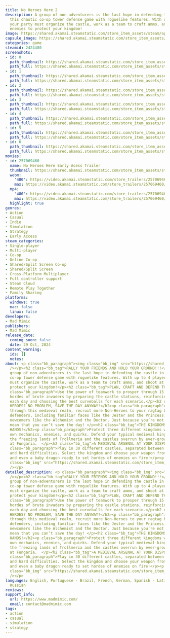 ```yaml
---
title: No Heroes Here 2
description: A group of non-adventurers is the last hope in defending the castle in
  this chaotic co-op tower defense game with roguelike features. With up to 4 players,
  your party must organize the castle, work as a team to craft ammo, and shoot at
  enemies to protect your kingdom!
image: https://shared.akamai.steamstatic.com/store_item_assets/steam/apps/2424480/header.jpg?t=1731360987
capsule_image: https://shared.akamai.steamstatic.com/store_item_assets/steam/apps/2424480/77dae1459fd5336dd20e38fc748e9db32094d6f0/capsule_231x87.jpg?t=1731360987
categories: game
steamid: 2424480
screenshots:
- id: 0
  path_thumbnail: https://shared.akamai.steamstatic.com/store_item_assets/steam/apps/2424480/ss_10f04fb788262bb1d25bf725a8de5b3c86e7630c.600x338.jpg?t=1731360987
  path_full: https://shared.akamai.steamstatic.com/store_item_assets/steam/apps/2424480/ss_10f04fb788262bb1d25bf725a8de5b3c86e7630c.1920x1080.jpg?t=1731360987
- id: 1
  path_thumbnail: https://shared.akamai.steamstatic.com/store_item_assets/steam/apps/2424480/ss_0cccd8a2437d7908f96c09c6d448a985acca87fa.600x338.jpg?t=1731360987
  path_full: https://shared.akamai.steamstatic.com/store_item_assets/steam/apps/2424480/ss_0cccd8a2437d7908f96c09c6d448a985acca87fa.1920x1080.jpg?t=1731360987
- id: 2
  path_thumbnail: https://shared.akamai.steamstatic.com/store_item_assets/steam/apps/2424480/ss_91e4e39235dc1af515c02c9f5ec62993bec73556.600x338.jpg?t=1731360987
  path_full: https://shared.akamai.steamstatic.com/store_item_assets/steam/apps/2424480/ss_91e4e39235dc1af515c02c9f5ec62993bec73556.1920x1080.jpg?t=1731360987
- id: 3
  path_thumbnail: https://shared.akamai.steamstatic.com/store_item_assets/steam/apps/2424480/ss_5c53f80cd95143130a6a96fe6e4302999a4a0625.600x338.jpg?t=1731360987
  path_full: https://shared.akamai.steamstatic.com/store_item_assets/steam/apps/2424480/ss_5c53f80cd95143130a6a96fe6e4302999a4a0625.1920x1080.jpg?t=1731360987
- id: 4
  path_thumbnail: https://shared.akamai.steamstatic.com/store_item_assets/steam/apps/2424480/ss_2c2735fd6dbdb288d65d58e74df7aa7bcfd00f13.600x338.jpg?t=1731360987
  path_full: https://shared.akamai.steamstatic.com/store_item_assets/steam/apps/2424480/ss_2c2735fd6dbdb288d65d58e74df7aa7bcfd00f13.1920x1080.jpg?t=1731360987
- id: 5
  path_thumbnail: https://shared.akamai.steamstatic.com/store_item_assets/steam/apps/2424480/ss_95232ff727d8642d82efcc74e63f9afa2144e553.600x338.jpg?t=1731360987
  path_full: https://shared.akamai.steamstatic.com/store_item_assets/steam/apps/2424480/ss_95232ff727d8642d82efcc74e63f9afa2144e553.1920x1080.jpg?t=1731360987
- id: 6
  path_thumbnail: https://shared.akamai.steamstatic.com/store_item_assets/steam/apps/2424480/ss_02370ce2d6d3b888580cf12ef9ebb6808db8b30c.600x338.jpg?t=1731360987
  path_full: https://shared.akamai.steamstatic.com/store_item_assets/steam/apps/2424480/ss_02370ce2d6d3b888580cf12ef9ebb6808db8b30c.1920x1080.jpg?t=1731360987
movies:
- id: 257069460
  name: No Heroes Here Early Acess Trailer
  thumbnail: https://shared.akamai.steamstatic.com/store_item_assets/steam/apps/257069460/8eedbd987d0cf9f7da98708583af0211a8401517/movie_600x337.jpg?t=1730224516
  webm:
    '480': https://video.akamai.steamstatic.com/store_trailers/257069460/movie480_vp9.webm?t=1730224516
    max: https://video.akamai.steamstatic.com/store_trailers/257069460/movie_max_vp9.webm?t=1730224516
  mp4:
    '480': https://video.akamai.steamstatic.com/store_trailers/257069460/movie480.mp4?t=1730224516
    max: https://video.akamai.steamstatic.com/store_trailers/257069460/movie_max.mp4?t=1730224516
  highlight: true
genres:
- Action
- Casual
- Indie
- Simulation
- Strategy
- Early Access
steam_categories:
- Single-player
- Multi-player
- Co-op
- Online Co-op
- Shared/Split Screen Co-op
- Shared/Split Screen
- Cross-Platform Multiplayer
- Full controller support
- Steam Cloud
- Remote Play Together
- Family Sharing
platforms:
  windows: true
  mac: false
  linux: false
developers:
- Mad Mimic
publishers:
- Mad Mimic
release_date:
  coming_soon: false
  date: 29 Oct, 2024
content_warning:
  ids: []
  notes:
about: <p class="bb_paragraph"><img class="bb_img" src="https://shared.akamai.steamstatic.com/store_item_assets/steam/apps/2424480/extras/STEAM_GIF_Top.gif?t=1731360987"
  /></p><h2 class="bb_tag">RALLY YOUR FRIENDS AND HOLD YOUR GROUND!!!</h2><p class="bb_paragraph">A
  group of non-adventurers is the last hope in defending the castle in this chaotic
  co-op tower defense game with roguelike features. With up to 4 players, your party
  must organize the castle, work as a team to craft ammo, and shoot at enemies to
  protect your kingdom!</p><h2 class="bb_tag">PLAN, CRAFT AND DEFEND THE CASTLE!</h2><p
  class="bb_paragraph">Use the power of teamwork to prosper through 15 rounds against
  hordes of brute invaders by preparing the castle stations, reinforcing your defenses
  each day and choosing the best curveballs for each scenario.</p><h2 class="bb_tag">NO
  HEROES? NO PROBLEM, SAVE THE DAY ANYWAY!</h2><p class="bb_paragraph">As you journey
  through this medieval realm, recruit more Non-Heroes to your ragtag band of castle
  defenders, including familiar faces like the Jester and the Princess, and non-heroic
  newcomers like the Alchemist and the Doctor. Just because you’re not a hero doesn’t
  mean that you can’t save the day! </p><h2 class="bb_tag">THE KINGDOMS’ FATE IN YOUR
  HANDS!</h2><p class="bb_paragraph">Protect three different kingdoms with each their
  own mechanics, enemies, and quirks. Defend your typical medieval kingdom Noobland,
  the freezing lands of Trollmeria and the castles overrun by ever-growing mushrooms
  at Fungaria.  </p><h2 class="bb_tag">A MEDIEVAL ARSENAL AT YOUR DISPOSAL!</h2><p
  class="bb_paragraph">Play in 30 different castles, separated between easy, normal
  and hard difficulties. Select the kingdom and choose your weapon from cannons, slingshots
  and even a baby dragon ready to set hordes of enemies on fire!</p><p class="bb_paragraph"><img
  class="bb_img" src="https://shared.akamai.steamstatic.com/store_item_assets/steam/apps/2424480/extras/GIF_Footer.gif?t=1731360987"
  /></p>
detailed_description: <p class="bb_paragraph"><img class="bb_img" src="https://shared.akamai.steamstatic.com/store_item_assets/steam/apps/2424480/extras/STEAM_GIF_Top.gif?t=1731360987"
  /></p><h2 class="bb_tag">RALLY YOUR FRIENDS AND HOLD YOUR GROUND!!!</h2><p class="bb_paragraph">A
  group of non-adventurers is the last hope in defending the castle in this chaotic
  co-op tower defense game with roguelike features. With up to 4 players, your party
  must organize the castle, work as a team to craft ammo, and shoot at enemies to
  protect your kingdom!</p><h2 class="bb_tag">PLAN, CRAFT AND DEFEND THE CASTLE!</h2><p
  class="bb_paragraph">Use the power of teamwork to prosper through 15 rounds against
  hordes of brute invaders by preparing the castle stations, reinforcing your defenses
  each day and choosing the best curveballs for each scenario.</p><h2 class="bb_tag">NO
  HEROES? NO PROBLEM, SAVE THE DAY ANYWAY!</h2><p class="bb_paragraph">As you journey
  through this medieval realm, recruit more Non-Heroes to your ragtag band of castle
  defenders, including familiar faces like the Jester and the Princess, and non-heroic
  newcomers like the Alchemist and the Doctor. Just because you’re not a hero doesn’t
  mean that you can’t save the day! </p><h2 class="bb_tag">THE KINGDOMS’ FATE IN YOUR
  HANDS!</h2><p class="bb_paragraph">Protect three different kingdoms with each their
  own mechanics, enemies, and quirks. Defend your typical medieval kingdom Noobland,
  the freezing lands of Trollmeria and the castles overrun by ever-growing mushrooms
  at Fungaria.  </p><h2 class="bb_tag">A MEDIEVAL ARSENAL AT YOUR DISPOSAL!</h2><p
  class="bb_paragraph">Play in 30 different castles, separated between easy, normal
  and hard difficulties. Select the kingdom and choose your weapon from cannons, slingshots
  and even a baby dragon ready to set hordes of enemies on fire!</p><p class="bb_paragraph"><img
  class="bb_img" src="https://shared.akamai.steamstatic.com/store_item_assets/steam/apps/2424480/extras/GIF_Footer.gif?t=1731360987"
  /></p>
languages: English, Portuguese - Brazil, French, German, Spanish - Latin America,
  Russian
reviews:
support_info:
  url: https://www.madmimic.com/
  email: contact@madmimic.com
tags:
- action
- casual
- simulation
- strategy
---
```

